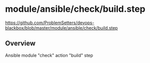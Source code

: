 # module/ansible/check/build.step

https://github.com/ProblemSetters/devops-blackbox/blob/master/module/ansible/check/build.step

## Overview

Ansible module "check" action "build" step


